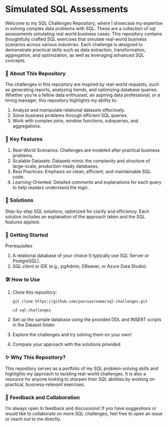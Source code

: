 # Simulated SQL Assessments

Welcome to my SQL Challenges Repository, where I showcase my expertise in solving complex data problems with SQL. These are a collection of sql assessments simulating real world business cases. This repository contains thoughtfully crafted SQL exercises that simulate real-world business scenarios across various industries. Each challenge is designed to demonstrate practical skills such as data extraction, transformation, aggregation, and optimization, as well as leveraging advanced SQL concepts. 

### 📄 About This Repository ###

The challenges in this repository are inspired by real-world requests, such as generating reports, analyzing trends, and optimizing database queries. Whether you’re a fellow data enthusiast, an aspiring data professional, or a hiring manager, this repository highlights my ability to:

  1. Analyze and manipulate relational datasets effectively.
  2. Solve business problems through efficient SQL queries.
  3. Work with complex joins, window functions, subqueries, and aggregations.

### 🚀 Key Features ###

  1. Real-World Scenarios: Challenges are modeled after practical business problems.
  2. Scalable Datasets: Datasets mimic the complexity and structure of large-scale, production-ready databases.
  3. Best Practices: Emphasis on clean, efficient, and maintainable SQL code.
  4. Learning-Oriented: Detailed comments and explanations for each query to help readers understand the logic.

### 🧠 Solutions ###
Step-by-step SQL solutions, optimized for clarity and efficiency. Each solution includes an explanation of the approach taken and the SQL features applied.

### 🧰 Getting Started ###

Prerequisites
  1. A relational database of your choice (I typically use SQL Server or PostgreSQL).
  2. SQL client or IDE (e.g., pgAdmin, DBeaver, or Azure Data Studio).

### 🛠️ How to Use ###

1.	Clone this repository:

      `git clone https://github.com/yourusername/sql-challenges.git`
      
      `cd sql-challenges`

2.	Set up the sample database using the provided DDL and INSERT scripts in the Dataset folder.
3.	Explore the challenges and try solving them on your own!
4.	Compare your approach with the solutions provided.

 
### ✨ Why This Repository? ###

This repository serves as a portfolio of my SQL problem-solving skills and highlights my approach to tackling real-world challenges. It is also a resource for anyone looking to sharpen their SQL abilities by working on practical, business-relevant exercises.

### 💬 Feedback and Collaboration ###

I’m always open to feedback and discussions! If you have suggestions or would like to collaborate on more SQL challenges, feel free to open an issue or reach out to me directly.



